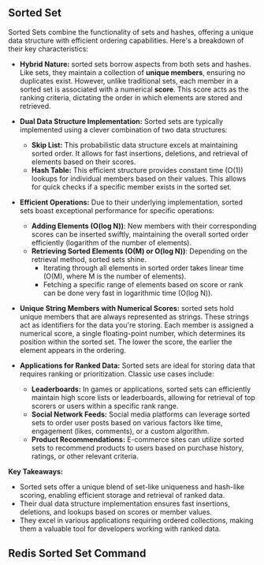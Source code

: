 ## Sorted Set
Sorted Sets combine the functionality of sets and hashes, offering a unique data structure with efficient ordering capabilities. Here's a breakdown of their key characteristics:

* **Hybrid Nature:**  sorted sets borrow aspects from both sets and hashes. Like sets, they maintain a collection of **unique members**, ensuring no duplicates exist. However, unlike traditional sets, each member in a sorted set is associated with a numerical **score**. This score acts as the ranking criteria, dictating the order in which elements are stored and retrieved. 

* **Dual Data Structure Implementation:**  Sorted sets are typically implemented using a clever combination of two data structures:
    * **Skip List:** This probabilistic data structure excels at maintaining sorted order. It allows for fast insertions, deletions, and retrieval of elements based on their scores. 
    * **Hash Table:** This efficient structure provides constant time (O(1)) lookups for individual members based on their values. This allows for quick checks if a specific member exists in the sorted set.

* **Efficient Operations:** Due to their underlying implementation, sorted sets boast exceptional performance for specific operations:
    * **Adding Elements (O(log N))**: New members with their corresponding scores can be inserted swiftly, maintaining the overall sorted order efficiently (logarithm of the number of elements).
    * **Retrieving Sorted Elements (O(M) or O(log N))**: Depending on the retrieval method, sorted sets shine. 
        * Iterating through all elements in sorted order takes linear time (O(M), where M is the number of elements).
        * Fetching a specific range of elements based on score or rank can be done very fast in logarithmic time (O(log N)).

* **Unique String Members with Numerical Scores:**  sorted sets hold unique members that are always represented as strings. These strings act as identifiers for the data you're storing. Each member is assigned a numerical score, a single floating-point number, which determines its position within the sorted set. The lower the score, the earlier the element appears in the ordering.

* **Applications for Ranked Data:**  Sorted sets are ideal for storing data that requires ranking or prioritization. Classic use cases include:
    * **Leaderboards:**  In games or applications, sorted sets can efficiently maintain high score lists or leaderboards, allowing for retrieval of top scorers or users within a specific rank range.
    * **Social Network Feeds:**  Social media platforms can leverage sorted sets to order user posts based on various factors like time, engagement (likes, comments), or a custom algorithm.
    * **Product Recommendations:** E-commerce sites can utilize sorted sets to recommend products to users based on purchase history, ratings, or other relevant criteria.

**Key Takeaways:**

* Sorted sets offer a unique blend of set-like uniqueness and hash-like scoring, enabling efficient storage and retrieval of ranked data.
* Their dual data structure implementation ensures fast insertions, deletions, and lookups based on scores or member values.
* They excel in various applications requiring ordered collections, making them a valuable tool for developers working with ranked data.



## Redis Sorted Set Command
